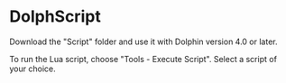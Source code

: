 # DolphScript
Download the "Script" folder and use it with Dolphin version 4.0 or later.

To run the Lua script, choose "Tools - Execute Script". Select a script of your choice.

